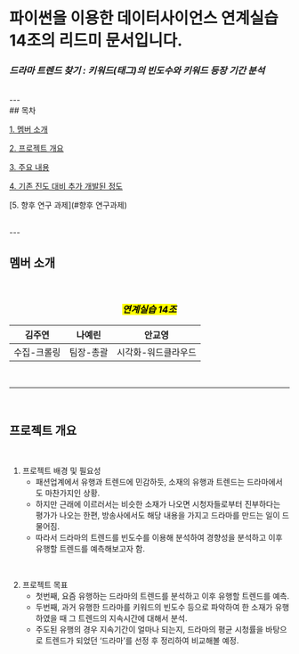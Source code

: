 # 파이썬을 이용한 데이터사이언스 연계실습 14조의 리드미 문서입니다.
### *드라마 트렌드 찾기 : 키워드(태그)의 빈도수와 키워드 등장 기간 분석*
<br>
---
<br>
## 목차
<br>

[1. 멤버 소개](#멤버-소개)

[2. 프로젝트 개요](#프로젝트-개요)

[3. 주요 내용](#주요-내용)

[4. 기존 진도 대비 추가 개발된 정도](#현황)

[5. 향후 연구 과제](#향후 연구과제)

<br>
---

<br>

## 멤버 소개
<br>

<center>

### <mark>***연계실습 14조***</mark>

</center>

<center>

|**김주연**|**나예린**|**안교영**|
|:-----------:|:-----------:|:-----------:|
|수집-크롤링|팀장-총괄|시각화-워드클라우드|

</center>

<br>

---
<br>

## 프로젝트 개요
<br>

1. 프로젝트 배경 및 필요성
    * 패션업계에서 유행과 트렌드에 민감하듯, 소재의 유행과 트렌드는 드라마에서도 마찬가지인 상황.
    * 하지만 근래에 이르러서는 비슷한 소재가 나오면 시청자들로부터 진부하다는 평가가 나오는 한편, 방송사에서도 해당 내용을 가지고 드라마를 만드는 일이 드물어짐.
    * 따라서 드라마의 트렌드를 빈도수를 이용해 분석하여 경향성을 분석하고 이후 유행할 트렌드를 예측해보고자 함.  
<br>

2. 프로젝트 목표
    * 첫번째, 요즘 유행하는 드라마의 트렌드를 분석하고 이후 유행할 트렌드를 예측. 
    * 두번째, 과거 유행한 드라마를 키워드의 빈도수 등으로 파악하여 한 소재가 유행하였을 때 그 트렌드의 지속시간에 대해서 분석.
    * 주도된 유행의 경우 지속기간이 얼마나 되는지, 드라마의 평균 시청률을 바탕으로 트렌드가 되었던 ‘드라마’를 선정 후 정리하여 비교해볼 예정.

<br>
